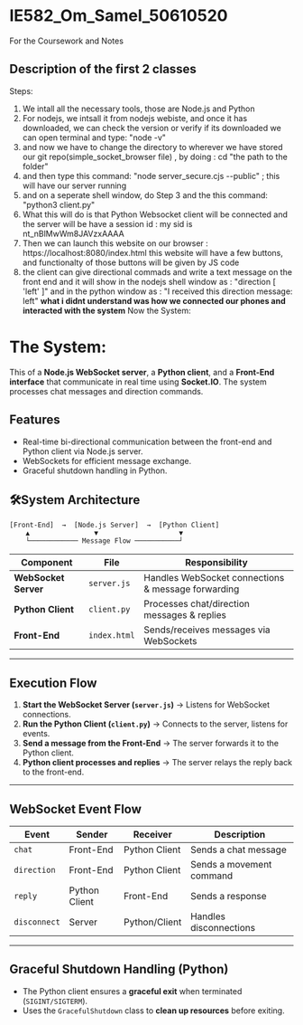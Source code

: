 # IE582_Om_Samel_50610520
For the Coursework and Notes
## Description of the first 2 classes
Steps: 
1. We intall all the necessary tools, those are Node.js and Python
2. For nodejs, we intsall it from nodejs webiste, and once it has downloaded, we can check the version or verify if its downloaded we can open terminal and type: "node -v"
3. and now we have to change the directory to wherever we have stored our git repo(simple_socket_browser file) , by doing : cd "the path to the folder"
4. and then type this command: "node server_secure.cjs --public" ;  this will have our server running
5. and on a seperate shell window, do Step 3 and the this command: "python3 client.py"
6. What this will do is that Python Websocket client will be connected and the server will be have a session id : my sid is nt_nBlMwWm8JAVzxAAAA
7. Then we can launch this website on our browser :  https://localhost:8080/index.html this website will have a few buttons, and functionalty of those buttons will be given by JS code
8. the client can give directional commads and write a text message on the front end and it will show in the nodejs shell window as : "direction
[ 'left' ]" and in the python window as : "I received this direction message: left"
**what i didnt understand was how we connected our phones and interacted with the system**
Now the System:


# The System:

This of a **Node.js WebSocket server**, a **Python client**, and a **Front-End interface** that communicate in real time using **Socket.IO**. The system processes chat messages and direction commands.



## Features
- Real-time bi-directional communication between the front-end and Python client via Node.js server.
- WebSockets for efficient message exchange.
- Graceful shutdown handling in Python.

## 🛠System Architecture

```
[Front-End]  →  [Node.js Server]  →  [Python Client]
    ▲                ▼                    ▼
    └──────────── Message Flow ───────────┘
```

| Component | File | Responsibility |
|-----------|------|----------------|
| **WebSocket Server** | `server.js` | Handles WebSocket connections & message forwarding |
| **Python Client** | `client.py` | Processes chat/direction messages & replies |
| **Front-End** | `index.html`  | Sends/receives messages via WebSockets |

---

## Execution Flow
1. **Start the WebSocket Server (`server.js`)** → Listens for WebSocket connections.
2. **Run the Python Client (`client.py`)** → Connects to the server, listens for events.
3. **Send a message from the Front-End** → The server forwards it to the Python client.
4. **Python client processes and replies** → The server relays the reply back to the front-end.

---

## WebSocket Event Flow
| Event | Sender | Receiver | Description |
|-------|--------|----------|-------------|
| `chat` | Front-End | Python Client | Sends a chat message |
| `direction` | Front-End | Python Client | Sends a movement command |
| `reply` | Python Client | Front-End | Sends a response |
| `disconnect` | Server | Python/Client | Handles disconnections |

---

## Graceful Shutdown Handling (Python)
- The Python client ensures a **graceful exit** when terminated (`SIGINT/SIGTERM`).
- Uses the `GracefulShutdown` class to **clean up resources** before exiting.




